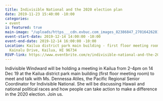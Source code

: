 ```yaml
---
title: Indivisible National and the 2020 election plan
date: 2019-11-23 15:40:00 -10:00
categories:
- event
is featured: true
main-image: "/uploads/https___cdn.evbuc.com_images_82386847_270164262813_1_original.jfif"
event-start-date: 2019-12-14 14:00:00 -10:00
event-end-date: 2019-12-14 16:00:00 -10:00
Location: Kailua district park main building - first floor meeting room, 21 South
  Kainalu Drive, Kailua, HI 96734
RSVP-link: https://www.eventbrite.com/e/indivisible-national-and-the-2020-election-plan-tickets-83299169057?aff=ebdssbdestsearch
---
```


Indivisible Windward will be holding a meeting in Kailua from 2-4pm on 14 Dec 19 at the Kailua district park main building (first floor meeting room) to meet and talk with Ms. Dennessa Atiles, the Pacific Regional Senior Coordinator for Indivisible National. She will be discussing Hawaii and national political races and how people can take action to make a difference in the 2020 election. Join us.